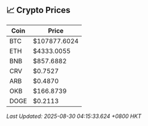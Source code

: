 ## 📈 Crypto Prices

| Coin | Price |
| ---- | ----- |
| BTC | $107877.6024 |
| ETH | $4333.0055 |
| BNB | $857.6882 |
| CRV | $0.7527 |
| ARB | $0.4870 |
| OKB | $166.8739 |
| DOGE | $0.2113 |

_Last Updated: 2025-08-30 04:15:33.624 +0800 HKT_
